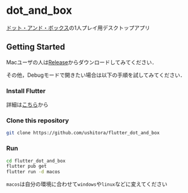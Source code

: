# dot_and_box

[ドット・アンド・ボックス](https://ja.wikipedia.org/wiki/%E3%83%89%E3%83%83%E3%83%88%E3%82%A2%E3%83%B3%E3%83%89%E3%83%9C%E3%83%83%E3%82%AF%E3%82%B9)の1人プレイ用デスクトップアプリ

## Getting Started

Macユーザの人は[Release](https://github.com/ushitora/flutter_dot_and_box/releases)からダウンロードしてみてください．

その他，Debugモードで開きたい場合は以下の手順を試してみてください．

### Install Flutter

詳細は[こちら](https://docs.flutter.dev/get-started/install)から

### Clone this repository

```sh
git clone https://github.com/ushitora/flutter_dot_and_box
```

### Run

```sh
cd flutter_dot_and_box
flutter pub get
flutter run -d macos
```
`macos`は自分の環境に合わせて`windows`や`linux`などに変えてください